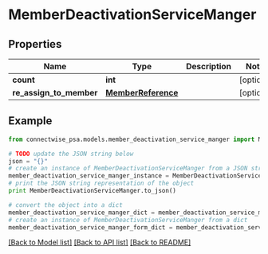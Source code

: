 # MemberDeactivationServiceManger


## Properties
Name | Type | Description | Notes
------------ | ------------- | ------------- | -------------
**count** | **int** |  | [optional] 
**re_assign_to_member** | [**MemberReference**](MemberReference.md) |  | [optional] 

## Example

```python
from connectwise_psa.models.member_deactivation_service_manger import MemberDeactivationServiceManger

# TODO update the JSON string below
json = "{}"
# create an instance of MemberDeactivationServiceManger from a JSON string
member_deactivation_service_manger_instance = MemberDeactivationServiceManger.from_json(json)
# print the JSON string representation of the object
print MemberDeactivationServiceManger.to_json()

# convert the object into a dict
member_deactivation_service_manger_dict = member_deactivation_service_manger_instance.to_dict()
# create an instance of MemberDeactivationServiceManger from a dict
member_deactivation_service_manger_form_dict = member_deactivation_service_manger.from_dict(member_deactivation_service_manger_dict)
```
[[Back to Model list]](../README.md#documentation-for-models) [[Back to API list]](../README.md#documentation-for-api-endpoints) [[Back to README]](../README.md)



